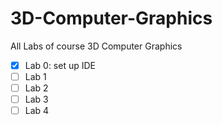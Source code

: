 ﻿# 3D-Computer-Graphics
All Labs of course 3D Computer Graphics

- [X] Lab 0: set up IDE
- [ ] Lab 1
- [ ] Lab 2
- [ ] Lab 3
- [ ] Lab 4
